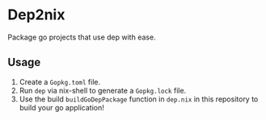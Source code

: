 # Dep2nix

Package go projects that use dep with ease.

## Usage
1. Create a `Gopkg.toml` file.
2. Run `dep` via nix-shell to generate a `Gopkg.lock` file.
3. Use the build `buildGoDepPackage` function in `dep.nix` in this repository to build your go application!
